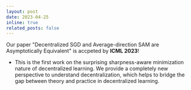 ```yaml
---
layout: post
date: 2023-04-25
inline: true
related_posts: false
---
```


Our paper "Decentralized SGD and Average-direction SAM are Asymptotically Equivalent" is accpeted by **ICML 2023**! 
- This is the first work on the surprising sharpness-aware minimization nature of decentralized learning. We provide a completely new perspective to understand decentralization, which helps to bridge the gap between theory and practice in decentralized learning.


